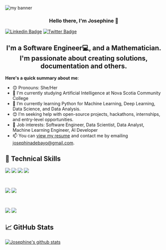 <img align="center" src="https://user-images.githubusercontent.com/68714280/184132017-1e0305ea-333b-41f5-843a-660b59f59141.png" alt="my banner">

<h3 align="center">
Hello there, I'm Josephine 👋
</h3>

 [![Linkedin Badge](https://img.shields.io/badge/-josephineadebayo-blue?style=for-the-badge&logo=Linkedin&logoColor=white&link=https://www.linkedin.com/in/josephine-adebayo-25562b1b1)](https://www.linkedin.com/in/josephine-adebayo-25562b1b1) [![Twitter Badge](https://img.shields.io/badge/-@josephinadebay2-1ca0f1?style=for-the-badge&logo=twitter&logoColor=white&link=https://twitter.com/Josephinadebay2?t=VOnREFHviuM3cmM9SRzEeg&s=09)](https://twitter.com/Josephinadebay2?t=VOnREFHviuM3cmM9SRzEeg&s=09)

<h2 align="center">
I'm a Software Engineer💻, and a Mathematician. I'm passionate about creating solutions, documentation and others.
</h2>

**Here's a quick summary about me**:

- 😊 Pronouns: She/Her
- 🔭 I'm currently studying Artificial Intelligence at Nova Scotia Community College
- 🌱 I’m currently learning Python for Machine Learning, Deep Learning, Data Science, and Data Analysis.
- 😊 I’m seeking help with open-source projects, hackathons, internships, and entry-level opportunities.
- 💼 Job interests: Software Engineer, Data Scientist, Data Analyst, Machine Learning Engineer, AI Developer
- 📫 You can [view my resume](https://acrobat.adobe.com/link/review?uri=urn:aaid:scds:US:faf3c89a-ba5c-36da-9d83-2b43712c464b) and contact me by emailing josephinadebayo@gmail.com.

## 💼 Technical Skills

![](https://img.shields.io/badge/Code-JavaScript-informational?style=flat&logo=JavaScript&color=F7DF1E)
![](https://img.shields.io/badge/Code-Python-informational?style=flat&logo=Python&color=003B57)
![](https://www.google.com/imgres?imgurl=https%3A%2F%2Fcdn-icons-png.flaticon.com%2F512%2F2772%2F2772165.png&tbnid=wVFXA_cXdjEWdM&vet=12ahUKEwijpenoybKEAxXdA2IAHQ4kAToQMygFegQIARBe..i&imgrefurl=https%3A%2F%2Fwww.flaticon.com%2Ffree-icon%2Fsql-server_2772165&docid=7sBUv5upIN0ACM&w=512&h=512&q=Sql%20logo%20png&ved=2ahUKEwijpenoybKEAxXdA2IAHQ4kAToQMygFegQIARBe)
![](https://img.shields.io/badge/Code-HTML5-informational?style=flat&logo=HTML5&color=E34F26)


</br>

![](https://img.shields.io/badge/Style-Bootstrap-informational?style=flat&logo=Bootstrap&color=7952B3)
![](https://img.shields.io/badge/Style-CSS3-informational?style=flat&logo=CSS3&color=1572B6)

</br>

![](https://img.shields.io/badge/Tools-Git-informational?style=flat&logo=Git&color=F05032)
![](https://img.shields.io/badge/Tools-GitHub-informational?style=flat&logo=GitHub&color=181717)

## 📈 GitHub Stats 

[![Josephine's github stats](https://github-readme-stats.vercel.app/api?username=Adebayojosephine)](https://github.com/Adebayojosephine)
